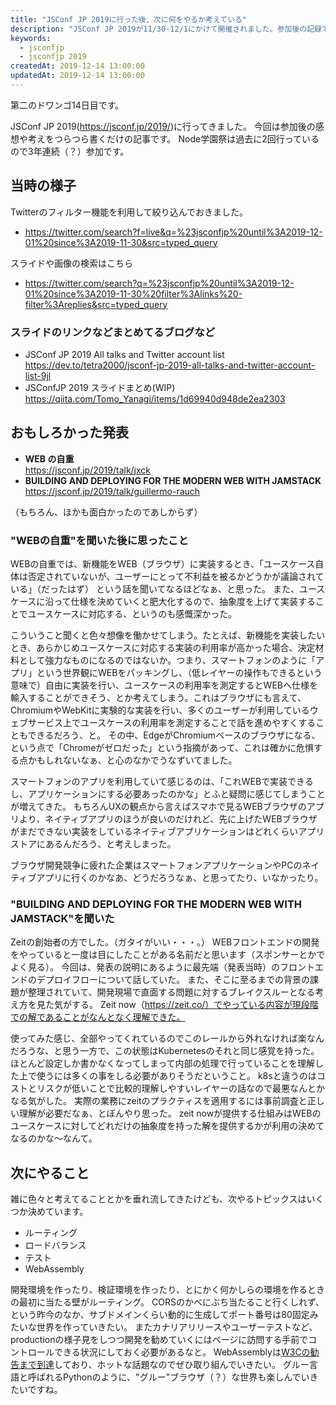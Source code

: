 ```yaml
---
title: "JSConf JP 2019に行った後、次に何をやるか考えている"
description: "JSConf JP 2019が11/30-12/1にかけて開催されました。参加後の記録です。"
keywords:
  - jsconfjp
  - jsconfjp 2019
createdAt: 2019-12-14 13:00:00
updatedAt: 2019-12-14 13:00:00
---
```


第二のドワンゴ14日目です。

JSConf JP 2019(https://jsconf.jp/2019/)に行ってきました。
今回は参加後の感想や考えをつらつら書くだけの記事です。
Node学園祭は過去に2回行っているので3年連続（？）参加です。

<!--truncate-->

## 当時の様子

Twitterのフィルター機能を利用して絞り込んでおきました。

* https://twitter.com/search?f=live&q=%23jsconfjp%20until%3A2019-12-01%20since%3A2019-11-30&src=typed_query

スライドや画像の検索はこちら

* https://twitter.com/search?q=%23jsconfjp%20until%3A2019-12-01%20since%3A2019-11-30%20filter%3Alinks%20-filter%3Areplies&src=typed_query

### スライドのリンクなどまとめてるブログなど

* JSConf JP 2019 All talks and Twitter account list<br />
  https://dev.to/tetra2000/jsconf-jp-2019-all-talks-and-twitter-account-list-9jl
* JSConfJP 2019 スライドまとめ(WIP)<br />
  https://qiita.com/Tomo_Yanagi/items/1d69940d948de2ea2303

## おもしろかった発表

- **WEB の自重**<br />
  https://jsconf.jp/2019/talk/jxck
- **BUILDING AND DEPLOYING FOR THE MODERN WEB WITH JAMSTACK**<br />
  https://jsconf.jp/2019/talk/guillermo-rauch

（もちろん、ほかも面白かったのであしからず）

### "WEBの自重"を聞いた後に思ったこと

WEBの自重では、新機能をWEB（ブラウザ）に実装するとき、「ユースケース自体は否定されていないが、ユーザーにとって不利益を被るかどうかが議論されている」（だったはず）
という話を聞いてなるほどなぁ、と思った。
また、ユースケースに沿って仕様を決めていくと肥大化するので、抽象度を上げて実装することでユースケースに対応する、というのも感慨深かった。

こういうこと聞くと色々想像を働かせてしまう。たとえば、新機能を実装したいとき、あらかじめユースケースに対応する実装の利用率が高かった場合、決定材料として強力なものになるのではないか。つまり、スマートフォンのように「アプリ」という世界観にWEBをパッキングし、（低レイヤーの操作もできるという意味で）自由に実装を行い、ユースケースの利用率を測定するとWEBへ仕様を輸入することができそう、とか考えてしまう。これはブラウザにも言えて、ChromiumやWebKitに実験的な実装を行い、多くのユーザーが利用しているウェブサービス上でユースケースの利用率を測定することで話を進めやすくすることもできるだろう、と。
その中、EdgeがChromiumベースのブラウザになる、という点で「Chromeがゼロだった」という指摘があって、これは確かに危惧する点かもしれないなぁ、と心のなかでうなずいてました。

スマートフォンのアプリを利用していて感じるのは、「これWEBで実装できるし、アプリケーションにする必要あったのかな」とふと疑問に感じてしまうことが増えてきた。
もちろんUXの観点から言えばスマホで見るWEBブラウザのアプリより、ネイティブアプリのほうが良いのだけれど、先に上げたWEBブラウザがまだできない実装をしているネイティブアプリケーションはどれくらいアプリストアにあるんだろう、と考えしまった。

ブラウザ開発競争に疲れた企業はスマートフォンアプリケーションやPCのネイティブアプリに行くのかなあ、どうだろうなぁ、と思ってたり、いなかったり。

### "BUILDING AND DEPLOYING FOR THE MODERN WEB WITH JAMSTACK"を聞いた

Zeitの創始者の方でした。（ガタイがいい・・・。）
WEBフロントエンドの開発をやっていると一度は目にしたことがある名前だと思います（スポンサーとかでよく見る）。
今回は、発表の説明にあるように最先端（発表当時）のフロントエンドのデプロイフローについて話していた。
また、そこに至るまでの背景の課題が整理されていて、開発現場で直面する問題に対するブレイクスルーとなる考え方を見た気がする。
Zeit now（https://zeit.co/）でやっている内容が現段階での解であることがなんとなく理解できた。

使ってみた感じ、全部やってくれているのでこのレールから外れなければ楽なんだろうな、と思う一方で、この状態はKubernetesのそれと同じ感覚を持った。
ほとんど設定しか書かなくなってしまって内部の処理で行っていることを理解した上で使うには多くの事をしる必要がありそうだということ。
k8sと違うのはコストとリスクが低いことで比較的理解しやすいレイヤーの話なので最悪なんとかなる気がした。
実際の業務にzeitのプラクティスを適用するには事前調査と正しい理解が必要だなぁ、とぼんやり思った。
zeit nowが提供する仕組みはWEBのユースケースに対してどれだけの抽象度を持った解を提供するかが利用の決めてなるのかな〜なんて。

## 次にやること

雑に色々と考えてることとかを垂れ流してきたけども、次やるトピックスはいくつか決めています。

* ルーティング
* ロードバランス
* テスト
* WebAssembly

開発環境を作ったり、検証環境を作ったり、とにかく何かしらの環境を作るときの最初に当たる壁がルーティング。
CORSのかべにぶち当たること行くしれず、という昨今のなか、サブドメインくらい動的に生成してポート番号は80固定みたいな世界を作っていきたい。
またカナリアリリースやユーザーテストなど、productionの様子見をしつつ開発を勧めていくにはページに訪問する手前でコントロールできる状況にしておく必要があるなと。
WebAssemblyは[W3Cの勧告まで到達](https://www.publickey1.jp/blog/19/webassemblyw3cwebassembly_core_specification_webassembly_web_apiwebassembly_javascript_interface_3.html)しており、ホットな話題なのでぜひ取り組んでいきたい。
グルー言語と呼ばれるPythonのように、"グルー"ブラウザ（？）な世界も楽しんでいきたいですね。

